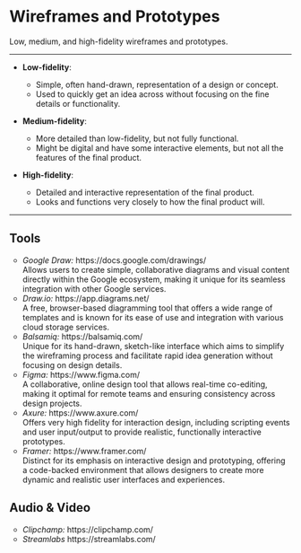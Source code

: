 # Wireframes and Prototypes
Low, medium, and high-fidelity wireframes and prototypes.
***
- **Low-fidelity**: 
  - Simple, often hand-drawn, representation of a design or concept.
  - Used to quickly get an idea across without focusing on the fine details or functionality.

- **Medium-fidelity**: 
  - More detailed than low-fidelity, but not fully functional.
  - Might be digital and have some interactive elements, but not all the features of the final product.

- **High-fidelity**:
  - Detailed and interactive representation of the final product.
  - Looks and functions very closely to how the final product will.
***
## Tools
<ul style="list-style-type:circle">
  <li><i>Google Draw:</i> https://docs.google.com/drawings/</li>
  Allows users to create simple, collaborative diagrams and visual content directly within the Google ecosystem, making it unique for its seamless integration with other Google services.
  <li><i>Draw.io:</i> https://app.diagrams.net/</li>
  A free, browser-based diagramming tool that offers a wide range of templates and is known for its ease of use and integration with various cloud storage services.
  <li><i>Balsamiq:</i> https://balsamiq.com/</li>
  Unique for its hand-drawn, sketch-like interface which aims to simplify the wireframing process and facilitate rapid idea generation without focusing on design details.
  <li><i>Figma:</i> https://www.figma.com/</li>
  A collaborative, online design tool that allows real-time co-editing, making it optimal for remote teams and ensuring consistency across design projects.
  <li><i>Axure:</i> https://www.axure.com/</li>
  Offers very high fidelity for interaction design, including scripting events and user input/output to provide realistic, functionally interactive prototypes.  
  <li><i>Framer:</i> https://www.framer.com/</li>
  Distinct for its emphasis on interactive design and prototyping, offering a code-backed environment that allows designers to create more dynamic and realistic user interfaces and experiences.
</ul>

## Audio & Video
<ul style="list-style-type:circle">
  <li><i>Clipchamp:</i> https://clipchamp.com/</li>
  <li><i>Streamlabs</i> https://streamlabs.com/</li>
</ul>

